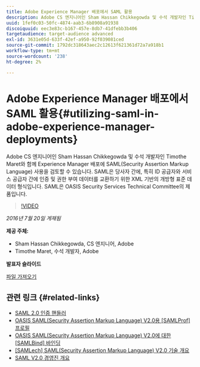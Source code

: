 ```yaml
---
title: Adobe Experience Manager 배포에서 SAML 활용
description: Adobe CS 엔지니어인 Sham Hassan Chikkegowda 및 수석 개발자인 Timothe Maret와 함께 Experience Manager 배포에 SAML(Security Assertion Markup Language) 사용을 검토할 수 있습니다. SAML은 당사자 간에, 특히 ID 공급자와 서비스 공급자 간에 인증 및 권한 부여 데이터를 교환하기 위한 XML 기반의 개방형 표준 데이터 형식입니다.  SAML은 OASIS Security Services Technical Committee의 제품입니다.
uuid: 1fef0c03-50fc-4874-aab3-6b8908a91938
discoiquuid: eec3e83c-b167-457e-8db7-41dfebb3b406
targetaudience: target-audience advanced
exl-id: 3631e05d-633f-42ef-a950-92f039081ced
source-git-commit: 1792dc318643aec2c12613f621361d72a7a918b1
workflow-type: tm+mt
source-wordcount: '238'
ht-degree: 2%

---
```


# Adobe Experience Manager 배포에서 SAML 활용{#utilizing-saml-in-adobe-experience-manager-deployments}

Adobe CS 엔지니어인 Sham Hassan Chikkegowda 및 수석 개발자인 Timothe Maret와 함께 Experience Manager 배포에 SAML(Security Assertion Markup Language) 사용을 검토할 수 있습니다. SAML은 당사자 간에, 특히 ID 공급자와 서비스 공급자 간에 인증 및 권한 부여 데이터를 교환하기 위한 XML 기반의 개방형 표준 데이터 형식입니다.  SAML은 OASIS Security Services Technical Committee의 제품입니다.

>[!VIDEO](https://video.tv.adobe.com/v/19299/?quality=9)

*2016년 7월 20일 게재됨*

**제공 주체:**

* Sham Hassan Chikkegowda, CS 엔지니어, Adobe
* Timothe Maret, 수석 개발자, Adobe

**발표자 슬라이드**

[파일 가져오기](assets/aem-gems-072016-saml.pdf)

## 관련 링크 {#related-links}

* [SAML 2.0 인증 핸들러](https://docs.adobe.com/docs/en/aem/6-2/administer/security/saml-2-0-authenticationhandler.html)
* [OASIS SAML(Security Assertion Markup Language) V2.0용 [SAMLProf] 프로필](https://docs.oasis-open.org/security/saml/v2.0/saml-profiles-2.0-os.pdf)
* [OASIS SAML(Security Assertion Markup Language) V2.0에 대한 [SAMLBind] 바인딩](https://docs.oasis-open.org/security/saml/v2.0/saml-bindings-2.0-os.pdf)
* [[SAMLech] SAML(Security Assertion Markup Language) V2.0 기술 개요](https://www.oasis-open.org/committees/download.php/27819/sstc-saml-tech-overview-2.0-cd-02.pdf)
* [SAML V2.0 경영진 개요](https://www.oasis-open.org/committees/download.php/13525/sstc-saml-exec-overview-2.0-cd-01-2col.pdf)
